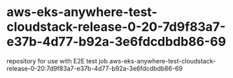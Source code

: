 # aws-eks-anywhere-test-cloudstack-release-0-20-7d9f83a7-e37b-4d77-b92a-3e6fdcdbdb86-69
repository for use with E2E test job aws-eks-anywhere-test-cloudstack-release-0-20:7d9f83a7-e37b-4d77-b92a-3e6fdcdbdb86-69
